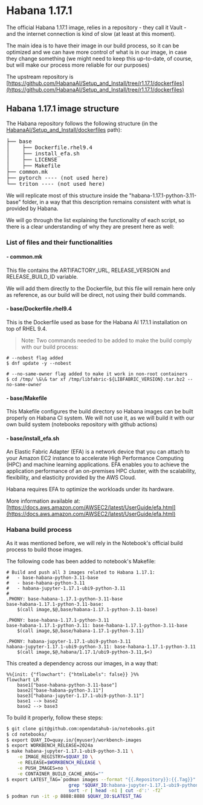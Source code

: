 # Habana 1.17.1

The official Habana 1.17.1 image, relies in a repository - they call it Vault - and the internet connection is kind of slow (at least at this moment).

The main idea is to have their image in our build process, so it can be optimized and we can have more control of what is in our image, in case they change something (we might need to keep this up-to-date, of course, but will make our process more reliable for our purposes)

The upstream repository is [https://github.com/HabanaAI/Setup_and_Install/tree/r1.17.1/dockerfiles](https://github.com/HabanaAI/Setup_and_Install/tree/r1.17.1/dockerfiles)

## Habana 1.17.1 image structure

The Habana repository follows the following structure (in the [HabanaAI/Setup_and_Install/dockerfiles](https://github.com/HabanaAI/Setup_and_Install/tree/r1.17.1/dockerfiles) path):

<pre>
├── base
│    ├── Dockerfile.rhel9.4
│    ├── install_efa.sh
│    ├── LICENSE
│    ├── Makefile
├── common.mk
├── pytorch ---- (not used here)
└── triton ---- (not used here)
</pre>

We will replicate most of this structure inside the "habana-1.17.1-python-3.11-base" folder, in a way that this description remains consistent with what is provided by Habana.

We will go through the list explaining the functionality of each script, so there is a clear understanding of why they are present here as well:

### List of files and their functionalities

#### - common.mk

This file contains the ARTIFACTORY_URL, RELEASE_VERSION and RELEASE_BUILD_ID variable.

We will add them directly to the Dockerfile, but this file will remain here only as reference, as our build will be direct, not using their build commands.

#### - base/Dockerfile.rhel9.4

This is the Dockerfile used as base for the Habana AI 17.1.1 installation on top of RHEL 9.4.

> Note: Two commands needed to be added to make the build comply with our build process:

```
# --nobest flag added
$ dnf update -y --nobest

# --no-same-owner flag added to make it work in non-root containers
$ cd /tmp/ \&\& tar xf /tmp/libfabric-${LIBFABRIC_VERSION}.tar.bz2 --no-same-owner
```

#### - base/Makefile

This Makefile configures the build directory so Habana images can be built properly on Habana CI system. We will not use it, as we will build it with our own build system (notebooks repository with github actions)

#### - base/install_efa.sh

An Elastic Fabric Adapter (EFA) is a network device that you can attach to your Amazon EC2 instance to accelerate High Performance Computing (HPC) and machine learning applications. EFA enables you to achieve the application performance of an on-premises HPC cluster, with the scalability, flexibility, and elasticity provided by the AWS Cloud.

Habana requires EFA to optimize the workloads under its hardware.

More information available at: [https://docs.aws.amazon.com/AWSEC2/latest/UserGuide/efa.html](https://docs.aws.amazon.com/AWSEC2/latest/UserGuide/efa.html)

### Habana build process

As it was mentioned before, we will rely in the Notebook's official build process to build those images.

The following code has been added to notebook's Makefile:

```
# Build and push all 3 images related to Habana 1.17.1:
#   - base-habana-python-3.11-base
#   - base-habana-python-3.11
#   - habana-jupyter-1.17.1-ubi9-python-3.11
#
.PHONY: base-habana-1.17.1-python-3.11-base
base-habana-1.17.1-python-3.11-base:
	$(call image,$@,base/habana-1.17.1-python-3.11-base)

.PHONY: base-habana-1.17.1-python-3.11
base-habana-1.17.1-python-3.11: base-habana-1.17.1-python-3.11-base
	$(call image,$@,base/habana-1.17.1-python-3.11)

.PHONY: habana-jupyter-1.17.1-ubi9-python-3.11
habana-jupyter-1.17.1-ubi9-python-3.11: base-habana-1.17.1-python-3.11
	$(call image,$@,habana/1.17.1/ubi9-python-3.11,$<)
```

This created a dependency across our images, in a way that:

```mermaid
%%{init: {"flowchart": {"htmlLabels": false}} }%%
flowchart LR
    base1["base-habana-python-3.11-base"]
    base2["base-habana-python-3.11"]
    base3["habana-jupyter-1.17.1-ubi9-python-3.11"]
    base1 --> base2
    base2 --> base3
```

To build it properly, follow these steps:

```bash
$ git clone git@github.com:opendatahub-io/notebooks.git
$ cd notebooks/
$ export QUAY_IO=quay.io/{myuser}/workbench-images
$ export WORKBENCH_RELEASE=2024a
$ make habana-jupyter-1.17.1-ubi9-python-3.11 \
    -e IMAGE_REGISTRY=$QUAY_IO \
    -e RELEASE=$WORKBENCH_RELEASE \
    -e PUSH_IMAGES=no \
    -e CONTAINER_BUILD_CACHE_ARGS=""
$ export LATEST_TAG=`podman images --format "{{.Repository}}:{{.Tag}}" | \
                       grep "$QUAY_IO:habana-jupyter-1.17.1-ubi9-python-3.11-$WORKBENCH_RELEASE" | \
                       sort -r | head -n1 | cut -d':' -f2`
$ podman run -it -p 8888:8888 $QUAY_IO:$LATEST_TAG
```

